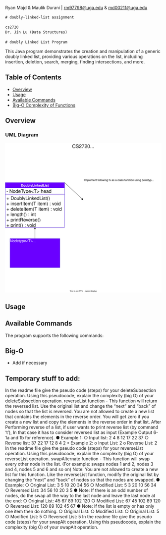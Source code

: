 Ryan Majd & Maulik Durani | <rm97798@uga.edu> & <md00211@uga.edu>

    # doubly-linked-list assignment

    cs2720
    Dr. Jin Lu (Data Structures)

    # doubly Linked List Program

This Java program demonstrates the creation and manipulation of a generic doubly linked list, providing various operations on the list, including insertion, deletion, search, merging, finding intersections, and more.

## Table of Contents

- [Overview](#overview)
- [Usage](#usage)
- [Available Commands](#available-commands)
- [Big-O Complexity of Functions](#Big-O)

## Overview

### UML Diagram

![UML Diagram of the project's Classes and Objects relevant for interpretation](./resources/umlDiagram.drawio.svg)

## Usage

## Available Commands

The program supports the following commands:

## Big-O

- Add if necessary

## Temporary stuff to add:

In the readme file give the pseudo code (steps) for your deleteSubsection operation. Using this
pseudocode, explain the complexity (big O) of your deleteSubsection operation.
reverseList function - This function will return the reversed list. Use
the original list and change the “next” and “back” of nodes so that the
list is reversed. You are not allowed to create a new list that contains
the elements in the reverse order. You will get zero if you create a new
list and copy the elements in the reverse order in that list.
After Performing reverse of a list, if user wants to print reverse list
(by command ‘t’), In that case it has to consider reversed list as input
(Example Output 6- 1a and 1b for reference).
● Example 1:
○ Input list: 2 4 8 12 17 22 37
○ Reverse list: 37 22 17 12 8 4 2
• Example 2:
o Input List: 2
o Reverse List: 2
In the readme file give the pseudo code (steps) for your reverseList operation. Using this
pseudocode, explain the complexity (big O) of your reverseList operation.
swapAlternate function - This function will swap every other node in the
list. (For example: swaps nodes 1 and 2, nodes 3 and 4, nodes 5 and 6 and
so on)
Note: You are not allowed to create a new list for this function. Like the
reverseList function, modify the original list by changing the “next” and
“back” of nodes so that the nodes are swapped.
● Example:
○ Original List: 3 5 10 20 34 56
○ Modified List: 5 3 20 10 56 34
○ Reversed List: 34 56 10 20 3 5
● Note: If there is an odd number of nodes, do the swap all the way to
the last node and leave the last node at the end:
○ Original List: 45 67 89 102 120
○ Modified List: 67 45 102 89 120
○ Reversed List: 120 89 102 45 67
● Note: If the list is empty or has only one item then do nothing.
○ Original List:
○ Modified List:
○ Original List: 5
○ Modified List: 5
○ Reversed List: 5
In the readme file give the pseudo code (steps) for your swapAlt operation. Using this
pseudocode, explain the complexity (big O) of your swapAlt operation.
